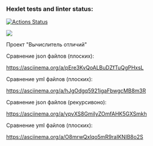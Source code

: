 ### Hexlet tests and linter status:
[![Actions Status](https://github.com/Diana-coder-tech/frontend-project-46/actions/workflows/hexlet-check.yml/badge.svg)](https://github.com/Diana-coder-tech/frontend-project-46/actions)

<a href="https://codeclimate.com/github/Diana-coder-tech/frontend-project-46/test_coverage"><img src="https://api.codeclimate.com/v1/badges/8a5df437d47fbde1c543/test_coverage" /></a>

Проект "Вычислитель отличий"

Сравнение json файлов (плоских):

https://asciinema.org/a/pEre3KvQoALBuDZfTuQgPHxsL

Сравнение yml файлов (плоских):

https://asciinema.org/a/hJgOdgq5921igaFbwgcMB8m3R

Сравнение json файлов (рекурсивоно):

https://asciinema.org/a/ypvXS8GmiIyZOmfAHK5GXSmkh

Сравнение yml файлов (плоских):

https://asciinema.org/a/O8mrwQxlqo5mR9raIKNIB8o2S


